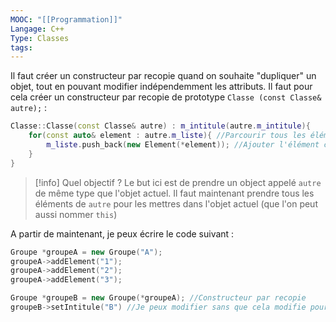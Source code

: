 ```yaml
---
MOOC: "[[Programmation]]"
Langage: C++
Type: Classes
tags:
---
```

Il faut créer un constructeur par recopie quand on souhaite "dupliquer" un objet, tout en pouvant modifier indépendemment les attributs. Il faut pour cela créer un constructeur par recopie de prototype `Classe (const Classe& autre);` :

```cpp
Classe::Classe(const Classe& autre) : m_intitule(autre.m_intitule){
	for(const auto& element : autre.m_liste){ //Parcourir tous les éléments de liste
		m_liste.push_back(new Element(*element)); //Ajouter l'élément courant
	}
}
```

>[!info] Quel objectif ?
>Le but ici est de prendre un object appelé `autre` de même type que l'objet actuel. Il faut maintenant prendre tous les éléments de `autre` pour les mettres dans l'objet actuel (que l'on peut aussi nommer `this`)


A partir de maintenant, je peux écrire le code suivant :
```Cpp
Groupe *groupeA = new Groupe("A");
groupeA->addElement("1");
groupeA->addElement("2");
groupeA->addElement("3");

Groupe *groupeB = new Groupe(*groupeA); //Constructeur par recopie
groupeB->setIntitule("B") //Je peux modifier sans que cela modifie pour groupeA
```